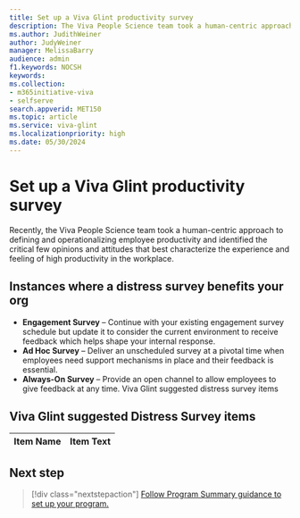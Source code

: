 ```yaml
---
title: Set up a Viva Glint productivity survey
description: The Viva People Science team took a human-centric approach to defining and operationalizing employee productivity and identified the critical opinions and attitudes that best characterize the experience and feeling of high productivity in the workplace. Survey employees to improve productivity.
ms.author: JudithWeiner
author: JudyWeiner
manager: MelissaBarry
audience: admin
f1.keywords: NOCSH
keywords: 
ms.collection:  
- m365initiative-viva
- selfserve 
search.appverid: MET150 
ms.topic: article
ms.service: viva-glint
ms.localizationpriority: high
ms.date: 05/30/2024
---
```


# Set up a Viva Glint productivity survey

Recently, the Viva People Science team took a human-centric approach to defining and operationalizing employee productivity and identified the critical few opinions and attitudes that best characterize the experience and feeling of high productivity in the workplace. 





## Instances where a distress survey benefits your org





- **Engagement Survey** – Continue with your existing engagement survey schedule but update it to consider the current environment to receive feedback which helps shape your internal response.
- **Ad Hoc Survey** – Deliver an unscheduled survey at a pivotal time when employees need support mechanisms in place and their feedback is essential.
- **Always-On Survey** – Provide an open channel to allow employees to give feedback at any time.
Viva Glint suggested distress survey items

## Viva Glint suggested Distress Survey items




|Item Name|	Item Text|
|-------|--------|















## Next step

> [!div class="nextstepaction"]
> [Follow Program Summary guidance to set up your program.](../../glint/setup/program-summary-overview.md)
